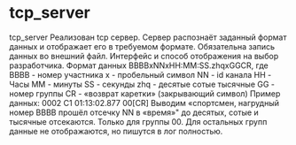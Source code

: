 # tcp_server
tcp_server
Реализован tcp сервер. Сервер распознаёт заданный формат данных и отображает его в требуемом формате. 
Обязательна запись данных во внешний файл. Интерфейс и способ отображения на выбор разработчика. 
Формат данных BBBBxNNxHH:MM:SS.zhqxGGCR, где BBBB - номер участника x - пробельный символ NN - id канала HH - Часы MM - минуты SS - секунды 
zhq - десятые сотые тысячные GG - номер группы CR - «возврат каретки» (закрывающий символ) 
Пример данных: 0002 C1 01:13:02.877 00[CR] Выводим «спортсмен, нагрудный номер BBBB прошёл отсечку NN в «время»" до десятых, сотые и тысячные отсекаются. 
Только для группы 00. Для остальных групп данные не отображаются, но пишутся в лог полностью.
